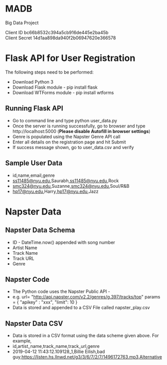 # MADB
Big Data Project

Client ID bc66b8532c394a5cb916de445e2ba45b  
Client Secret 14d1aa898da940f2b06947620e366578

# Flask API for User Registration 
The following steps need to be performed:
* Download Python 3
* Download Flask module - pip install flask
* Download WTForms module - pip install wtforms

## Running Flask API
* Go to command line and type python user_data.py
* Once the server is running successfully, go to browser and type http://localhost:5000 (**Please disable Autofill in browser settings**)
* Genre is populated using the Napster Genre API call
* Enter all details on the registration page and hit Submit
* If success message shown, go to user_data.csv and verify

## Sample User Data
* id,name,email,genre
* ss11485@nyu.edu,Saurabh,ss11485@nyu.edu,Rock
* smc324@nyu.edu,Suzanne,smc324@nyu.edu,Soul/R&B
* hp17@nyu.edu,Harry,hp17@nyu.edu,Jazz

# Napster Data

## Napster Data Schema
* ID - DateTime.now() appended with song number
* Artist Name
* Track Name
* Track URL
* Genre

## Napster Code
* The Python code uses the Napster Public API - 
* e.g. 
url= "http://api.napster.com/v2.2/genres/g.397/tracks/top"
params = {
	"apikey" : "xxx",
	"limit": 10
}
* Data is stored and appended to a CSV File called napster_play.csv

## Napster Data CSV
* Data is stored in a CSV format using the data scheme given above. For example,
* id,artist_name,track_name,track_url,genre
* 2019-04-12 11:43:12.109128_1,Billie Eilish,bad guy,https://listen.hs.llnwd.net/g3/3/6/7/2/7/1496172763.mp3,Alternative
